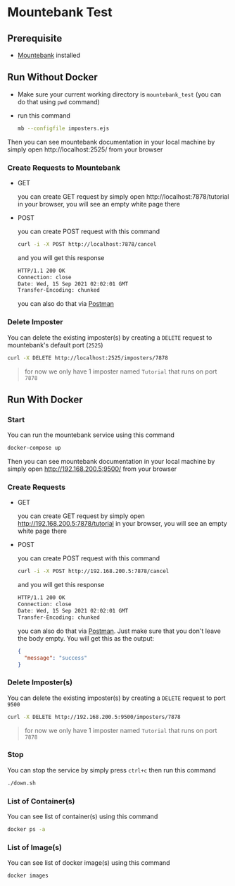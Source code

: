 # Mountebank Test

## Prerequisite

- [Mountebank](http://www.mbtest.org/docs/gettingStarted) installed

## Run Without Docker

- Make sure your current working directory is `mountebank_test` (you can do that using `pwd` command)
- run this command

  ```sh
  mb --configfile imposters.ejs
  ```

Then you can see mountebank documentation in your local machine by simply open http://localhost:2525/ from your browser

### Create Requests to Mountebank

- GET

  you can create GET request by simply open http://localhost:7878/tutorial in your browser, you will see an empty white page there

- POST
  
  you can create POST request with this command

  ```sh
  curl -i -X POST http://localhost:7878/cancel
  ```

  and you will get this response
  
  ```sh
  HTTP/1.1 200 OK
  Connection: close
  Date: Wed, 15 Sep 2021 02:02:01 GMT
  Transfer-Encoding: chunked
  ```

  you can also do that via [Postman](https://www.postman.com/downloads/)

### Delete Imposter

You can delete the existing imposter(s) by creating a `DELETE` request to mountebank's default port (`2525`)

```sh
curl -X DELETE http://localhost:2525/imposters/7878
```

> for now we only have 1 imposter named `Tutorial` that runs on port `7878`

## Run With Docker

### Start

You can run the mountebank service using this command

```sh
docker-compose up
```

Then you can see mountebank documentation in your local machine by simply open http://192.168.200.5:9500/ from your browser

### Create Requests

- GET

  you can create GET request by simply open http://192.168.200.5:7878/tutorial in your browser, you will see an empty white page there

- POST
  
  you can create POST request with this command

  ```sh
  curl -i -X POST http://192.168.200.5:7878/cancel
  ```

  and you will get this response
  
  ```sh
  HTTP/1.1 200 OK
  Connection: close
  Date: Wed, 15 Sep 2021 02:02:01 GMT
  Transfer-Encoding: chunked
  ```

  you can also do that via [Postman](https://www.postman.com/downloads/). Just make sure that you don't leave the body empty. You will get this as the output:

  ```json
  {
    "message": "success"
  }
  ```

### Delete Imposter(s)

You can delete the existing imposter(s) by creating a `DELETE` request to port `9500`

```sh
curl -X DELETE http://192.168.200.5:9500/imposters/7878
```

> for now we only have 1 imposter named `Tutorial` that runs on port `7878`

### Stop

You can stop the service by simply press `ctrl+c` then run this command

```sh
./down.sh
```

### List of Container(s)

You can see list of container(s) using this command

```sh
docker ps -a
````

### List of Image(s)

You can see list of docker image(s) using this command

```sh
docker images
````
